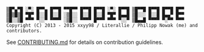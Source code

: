 ````
▒█▀▄▀█ ░▀░ █▀▀▄ █▀▀█ ▀▀█▀▀ █▀▀█ █▀▀█ ░▀░ █▀▀█ ▒█▀▀█ █▀▀█ █▀▀█ █▀▀ 
▒█▒█▒█ ▀█▀ █░░█ █░░█ ░▒█░░ █░░█ █░░█ ▀█▀ █▄▄█ ▒█░░░ █░░█ █▄▄▀ █▀▀ 
▒█░░▒█ ▀▀▀ ▀░░▀ ▀▀▀▀ ░▒█░░ ▀▀▀▀ █▀▀▀ ▀▀▀ ▀░░▀ ▒█▄▄█ ▀▀▀▀ ▀░▀▀ ▀▀▀ 
Copyright (C) 2013 - 2015 xxyy98 / Literallie / Philipp Nowak (me) and contributors.
````

See [CONTRIBUTING.md](https://bitbucket.org/minotopia/minotopiacore/src/master/CONTRIBUTING.md?at=master) for details on contribution guidelines.